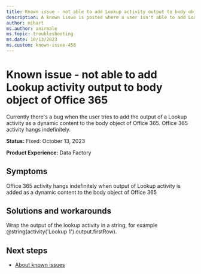 ```yaml
---
title: Known issue - not able to add Lookup activity output to body object of Office 365.
description: A known issue is posted where a user isn't able to add Lookup activity output to the body object of Office 365.
author: mihart
ms.author: anirmale
ms.topic: troubleshooting 
ms.date: 10/13/2023
ms.custom: known-issue-458
---
```


# Known issue - not able to add Lookup activity output to body object of Office 365

Currently there's a bug when the user tries to add the output of a Lookup activity as a dynamic content to the body object of Office 365. Office 365 activity hangs indefinitely.

**Status:** Fixed: October 13, 2023

**Product Experience:** Data Factory

## Symptoms

Office 365 activity hangs indefinitely when output of Lookup activity is added as a dynamic content to the body object of Office 365

## Solutions and workarounds

Wrap the output of the lookup activity in a string, for example @string(activity('Lookup 1').output.firstRow).

## Next steps

- [About known issues](https://support.fabric.microsoft.com/known-issues)
